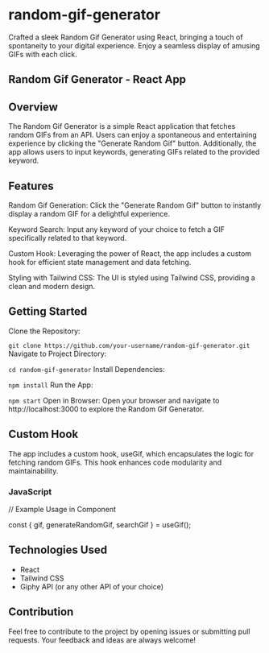 # random-gif-generator
Crafted a sleek Random Gif Generator using React, bringing a touch of spontaneity to your digital experience. Enjoy a seamless display of amusing GIFs with each click.

## Random Gif Generator - React App

## Overview
The Random Gif Generator is a simple React application that fetches random GIFs from an API. Users can enjoy a spontaneous and entertaining experience by clicking the "Generate Random Gif" button. Additionally, the app allows users to input keywords, generating GIFs related to the provided keyword.

## Features
Random Gif Generation: Click the "Generate Random Gif" button to instantly display a random GIF for a delightful experience.

Keyword Search: Input any keyword of your choice to fetch a GIF specifically related to that keyword.

Custom Hook: Leveraging the power of React, the app includes a custom hook for efficient state management and data fetching.

Styling with Tailwind CSS: The UI is styled using Tailwind CSS, providing a clean and modern design.

## Getting Started
Clone the Repository:

`git clone https://github.com/your-username/random-gif-generator.git`
Navigate to Project Directory:

`cd random-gif-generator`
Install Dependencies:

`npm install`
Run the App:

`npm start`
Open in Browser:
Open your browser and navigate to http://localhost:3000 to explore the Random Gif Generator.

## Custom Hook

The app includes a custom hook, useGif, which encapsulates the logic for fetching random GIFs. This hook enhances code modularity and maintainability.

### JavaScript

// Example Usage in Component

const { gif, generateRandomGif, searchGif } = useGif();

## Technologies Used

- React
- Tailwind CSS
- Giphy API (or any other API of your choice)

## Contribution
Feel free to contribute to the project by opening issues or submitting pull requests. Your feedback and ideas are always welcome!

